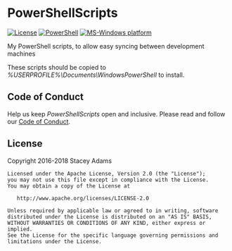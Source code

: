 # PowerShellScripts

[![License](https://img.shields.io/badge/license-Apache%202-blue.svg)](https://raw.githubusercontent.com/staceybellerose/PowerShellScripts/master/LICENSE)
[![PowerShell](https://img.shields.io/badge/language-PowerShell-green.svg)](https://microsoft.com/powershell)
[![MS-Windows platform](https://img.shields.io/badge/platform-Windows-yellow.svg)](http://microsoft.com)

My PowerShell scripts, to allow easy syncing between development machines

These scripts should be copied to
*%USERPROFILE%\Documents\WindowsPowerShell*
to install.

## Code of Conduct

Help us keep _PowerShellScripts_ open and inclusive. Please read and follow our [Code of Conduct](https://github.com/staceybellerose/PowerShellScripts/blob/master/CODE_OF_CONDUCT.md).

## License

Copyright 2016-2018 Stacey Adams

    Licensed under the Apache License, Version 2.0 (the "License");
    you may not use this file except in compliance with the License.
    You may obtain a copy of the License at

       http://www.apache.org/licenses/LICENSE-2.0

    Unless required by applicable law or agreed to in writing, software
    distributed under the License is distributed on an "AS IS" BASIS,
    WITHOUT WARRANTIES OR CONDITIONS OF ANY KIND, either express or implied.
    See the License for the specific language governing permissions and
    limitations under the License.
